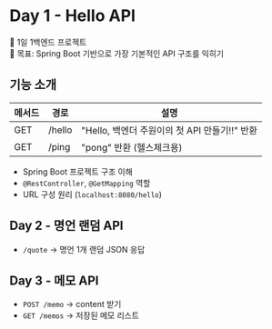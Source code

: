 # Day 1 - Hello API 

📅 1일 1백엔드 프로젝트  
📌 목표: Spring Boot 기반으로 가장 기본적인 API 구조를 익히기

## 기능 소개

| 메서드 | 경로       | 설명                       |
|--------|------------|----------------------------|
| GET    | /hello     | "Hello, 백엔더 주원이의 첫 API 만들기!!" 반환 |
| GET    | /ping      | "pong" 반환 (헬스체크용)   |

- Spring Boot 프로젝트 구조 이해
- `@RestController`, `@GetMapping` 역할
- URL 구성 원리 (`localhost:8080/hello`)

## Day 2 - 명언 랜덤 API
- `/quote` → 명언 1개 랜덤 JSON 응답

## Day 3 - 메모 API
- `POST /memo` → content 받기
- `GET /memos` → 저장된 메모 리스트
